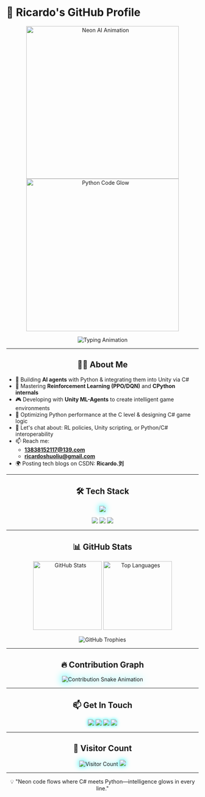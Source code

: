 # 🌟 Ricardo's GitHub Profile

<!-- 顶部动态霓虹动画（带闪烁效果） -->
<p align="center">
  <img src="https://media.giphy.com/media/3oKIPnAiaMCws8nOsE/giphy.gif" width="400" alt="Neon AI Animation" />
  <img src="https://media.giphy.com/media/26ufdipQqU2lhNA4g/giphy.gif" width="400" alt="Python Code Glow" />
</p>

<!-- 闪烁打字机效果（带霓虹色） -->
<p align="center">
  <img src="https://readme-typing-svg.herokuapp.com?size=28&center=true&vCenter=true&width=800&lines=Hi%2C%20I'm%20Ricardo%20👋;AI%20%26%20Reinforcement%20Learning%20Dev;Unity%20ML-Agents%20%26%20CPython%20Nerd;C%23%20%26%20Python%20Enthusiast%20🚀&color=00FFFF" alt="Typing Animation" />
</p>

---

<!-- 关于我（突出核心技能） -->
<h2 align="center">👨‍💻 About Me</h2>

- 🔭 Building **AI agents** with Python & integrating them into Unity via C#  
- 🌱 Mastering **Reinforcement Learning (PPO/DQN)** and **CPython internals**  
- 🎮 Developing with **Unity ML-Agents** to create intelligent game environments  
- 🐍 Optimizing Python performance at the C level & designing C# game logic  
- 💬 Let's chat about: RL policies, Unity scripting, or Python/C# interoperability  
- 📫 Reach me:  
  - **13838152117@139.com**  
  - **ricardoshuoliu@gmail.com**  
- 🌍 Posting tech blogs on CSDN: **Ricardo.刘**  

---

<!-- 技能栈（仅保留核心技术，带霓虹边框） -->
<h2 align="center">🛠 Tech Stack</h2>

<p align="center">
  <img src="https://skillicons.dev/icons?i=python,c,cpython,csharp,unity,pytorch,tensorflow,git,github,linux" style="filter: drop-shadow(0 0 8px #00FFFF);" />
</p>

<!-- 闪烁技能徽章（核心亮点） -->
<p align="center">
  <img src="https://img.shields.io/badge/C%23-Unity%20Scripting-9cf?style=for-the-badge&logo=csharp" style="animation: blink 2s infinite;" />
  <img src="https://img.shields.io/badge/Python-ML%20%26%20CPython-3776AB?style=for-the-badge&logo=python" style="animation: blink 2.5s infinite;" />
  <img src="https://img.shields.io/badge/RL-PPO%2FDQN-FF6B6B?style=for-the-badge&logo=ai" style="animation: blink 3s infinite;" />
</p>

---

<!-- GitHub数据统计（霓虹主题） -->
<h2 align="center">📊 GitHub Stats</h2>

<p align="center">
  <img src="https://github-readme-stats.vercel.app/api?username=Ricardo-shuo-liu&show_icons=true&theme=nightowl&hide_border=true&icon_color=00FFFF" height="180" alt="GitHub Stats" />
  <img src="https://github-readme-stats.vercel.app/api/top-langs/?username=Ricardo-shuo-liu&layout=compact&theme=nightowl&hide_border=true&text_color=00FFFF" height="180" alt="Top Languages" />
</p>

<p align="center">
  <img src="https://github-profile-trophy.vercel.app/?username=Ricardo-shuo-liu&theme=matrix&row=1&column=6&no-frame=true" alt="GitHub Trophies" />
</p>

---

<!-- 贡献图表（带脉冲光效） -->
<h2 align="center">🔥 Contribution Graph</h2>

<p align="center">
  <img src="https://raw.githubusercontent.com/Platane/snk/output/github-contribution-grid-snake-neon.svg" alt="Contribution Snake Animation" style="filter: drop-shadow(0 0 10px #00FFFF);" />
</p>

---

<!-- 联系方式（霓虹按钮） -->
<h2 align="center">📫 Get In Touch</h2>

<p align="center">
  <a href="mailto:13838152117@139.com"><img src="https://img.shields.io/badge/139%20Mail-Contact-blue?style=for-the-badge&logo=gmail" style="filter: drop-shadow(0 0 5px #00FFFF);" /></a>
  <a href="mailto:ricardoshuoliu@gmail.com"><img src="https://img.shields.io/badge/Gmail-Contact-red?style=for-the-badge&logo=gmail" style="filter: drop-shadow(0 0 5px #00FFFF);" /></a>
  <a href="https://github.com/Ricardo-shuo-liu"><img src="https://img.shields.io/badge/GitHub-Profile-black?style=for-the-badge&logo=github" style="filter: drop-shadow(0 0 5px #00FFFF);" /></a>
  <a href="https://blog.csdn.net/Ricardo.刘"><img src="https://img.shields.io/badge/CSDN-Ricardo.刘-orange?style=for-the-badge&logo=csdn" style="filter: drop-shadow(0 0 5px #00FFFF);" /></a>
</p>

---

<!-- 访客统计（闪烁效果） -->
<h2 align="center">👀 Visitor Count</h2>

<p align="center">
  <img src="https://komarev.com/ghpvc/?username=Ricardo-shuo-liu&style=for-the-badge&color=00FFFF" alt="Visitor Count" style="animation: pulse 2s infinite;" />
  <img src="https://img.shields.io/badge/Status-Coding%20in%20C%23%2FPython-ff00ff?style=for-the-badge&logo=rocket" style="animation: pulse 3s infinite;" />
</p>

---

<p align="center">
  💡 "Neon code flows where C# meets Python—intelligence glows in every line."  
</p>

<!-- 核心动画效果（GitHub兼容） -->
<style>
  @keyframes blink {
    0%, 100% { opacity: 1; }
    50% { opacity: 0.6; }
  }
  @keyframes pulse {
    0%, 100% { filter: drop-shadow(0 0 5px #00FFFF); }
    50% { filter: drop-shadow(0 0 15px #00FFFF); }
  }
</style>

